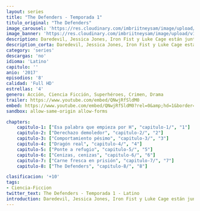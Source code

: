 ```yaml
---
layout: series
title: "The Defenders - Temporada 1"
titulo_original: "The Defenders"
image_carousel: 'https://res.cloudinary.com/imbriitneysam/image/upload/v1546192520/defenders-poster-min.jpg'
image_banner: 'https://res.cloudinary.com/imbriitneysam/image/upload/v1546192521/defenders-banner-min.jpg'
description: Daredevil, Jessica Jones, Iron Fist y Luke Cage están juntos por primera vez. Los Defensores es un equipo formado por estos cuatro superhéroes cuya misión es proteger Hell’s Kitchen, uno de los barrios más problemáticos de la ciudad de Nueva York. Un abogado ciego, una mujer con súper fuerza, un multimillonario experto en artes marciales y un auténtico hombre de acero serán los encargados de detener a la villana Alexandra, que amenaza con destruir todo cuanto quieren. Por suerte, no estarán solos, ya que a este equipo se unen otros héroes como Elektra, Misty Knight y Colleen Wing
description_corta: Daredevil, Jessica Jones, Iron Fist y Luke Cage están juntos por primera vez. Los Defensores es un equipo formado por estos cuatro superhéroes cuya misión es proteger Hell’s Kitchen, uno de los barrios más problemáticos de....
category: 'series'
descargas: 'no'
idioma: 'Latino'
capitulo: ''
anio: '2017'
episodios: '8'
calidad: 'Full HD'
estrellas: '4'
genero: Acción, Ciencia Ficción, Superhéroes, Crimen, Drama
trailer: https://www.youtube.com/embed/QNwjRfSldM0
embed: https://www.youtube.com/embed/QNwjRfSldM0?rel=0&amp;hd=1&border=0&wmode=opaque&enablejsapi=1&modestbranding=1&controls=1&showinfo=1
sandbox: allow-same-origin allow-forms 

chapters:
    capitulo-1: ["Esa palabra que empieza por H", "capitulo-1/", "1"]
    capitulo-2: ["Derechazo demoledor", "capitulo-2/", "2"]
    capitulo-3: ["Comportamiento pésimo", "capitulo-3/", "3"]
    capitulo-4: ["Dragón real", "capitulo-4/", "4"]
    capitulo-5: ["Ponte a refugio", "capitulo-5/", "5"]
    capitulo-6: ["Cenizas, cenizas", "capitulo-6/", "6"]
    capitulo-7: ["Carne fresca en prisión", "capitulo-7/", "7"]
    capitulo-8: ["The Defenders", "capitulo-8/", "8"]

clasificacion: '+10'
tags:
- Ciencia-Ficcion
twitter_text: The Defenders - Temporada 1 - Latino
introduction: Daredevil, Jessica Jones, Iron Fist y Luke Cage están juntos por primera vez. Los Defensores es un equipo formado por estos cuatro superhéroes cuya misión es proteger Hell’s Kitchen, uno de los barrios más problemáticos de....
---
```












